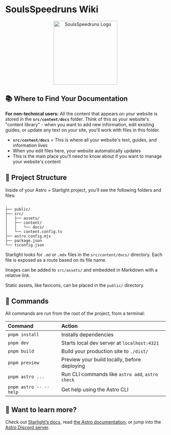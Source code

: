 # SoulsSpeedruns Wiki

<p align="center">
  <img src="src/images/SoulsSpeedrunsLogo.png" alt="SoulsSpeedruns Logo" width="200">
</p>

## 📚 Where to Find Your Documentation

**For non-technical users:** All the content that appears on your website is stored in the **`src/content/docs`** folder. Think of this as your website's "content library" - when you want to add new information, edit existing guides, or update any text on your site, you'll work with files in this folder.

- **`src/content/docs`** = This is where all your website's text, guides, and information lives
- When you edit files here, your website automatically updates
- This is the main place you'll need to know about if you want to manage your website's content

## 🚀 Project Structure

Inside of your Astro + Starlight project, you'll see the following folders and files:

```
.
├── public/
├── src/
│   ├── assets/
│   ├── content/
│   │   └── docs/
│   └── content.config.ts
├── astro.config.mjs
├── package.json
└── tsconfig.json
```

Starlight looks for `.md` or `.mdx` files in the `src/content/docs/` directory. Each file is exposed as a route based on its file name.

Images can be added to `src/assets/` and embedded in Markdown with a relative link.

Static assets, like favicons, can be placed in the `public/` directory.

## 🧞 Commands

All commands are run from the root of the project, from a terminal:

| Command                   | Action                                           |
| :------------------------ | :----------------------------------------------- |
| `pnpm install`             | Installs dependencies                            |
| `pnpm dev`             | Starts local dev server at `localhost:4321`      |
| `pnpm build`           | Build your production site to `./dist/`          |
| `pnpm preview`         | Preview your build locally, before deploying     |
| `pnpm astro ...`       | Run CLI commands like `astro add`, `astro check` |
| `pnpm astro -- --help` | Get help using the Astro CLI                     |

## 👀 Want to learn more?

Check out [Starlight’s docs](https://starlight.astro.build/), read [the Astro documentation](https://docs.astro.build), or jump into the [Astro Discord server](https://astro.build/chat).
